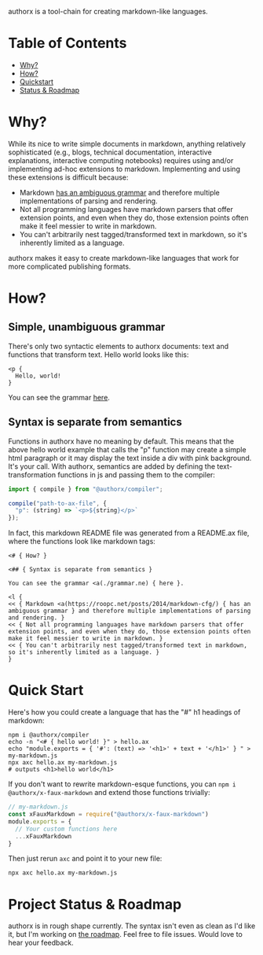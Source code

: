 authorx is a tool-chain for creating markdown-like languages.

# Table of Contents 

* [Why?](#why) 
* [How?](#how) 
* [Quickstart](#quick-start) 
* [Status & Roadmap](#project-status--roadmap) 


# Why? 

While its nice to write simple documents in markdown, anything relatively sophisticated (e.g., blogs, technical documentation, interactive explanations, interactive computing notebooks) requires using and/or implementing ad-hoc extensions to markdown. Implementing and using these extensions is difficult because: 

* Markdown [has an ambiguous grammar](https://roopc.net/posts/2014/markdown-cfg/) and therefore multiple implementations of parsing and rendering. 
* Not all programming languages have markdown parsers that offer extension points, and even when they do, those extension points often make it feel messier to write in markdown. 
* You can't arbitrarily nest tagged/transformed text in markdown, so it's inherently limited as a language. 


authorx makes it easy to create markdown-like languages that work for more complicated publishing formats.

# How? 

## Simple, unambiguous grammar 

There's only two syntactic elements to authorx documents: text and functions that transform text. Hello world looks like this:

```
<p {
  Hello, world!
}
```

You can see the grammar [here](./packages/compiler/lib/grammar.ne).

## Syntax is separate from semantics 

Functions in authorx have no meaning by default. This means that the above hello world example that calls the "p" function may create a simple html paragraph or it may display the text inside a div with pink background. It's your call. With authorx, semantics are added by defining the text-transformation functions in js and passing them to the compiler:

```js
import { compile } from "@authorx/compiler";

compile("path-to-ax-file", {
  "p": (string) => `<p>${string}</p>`
});
```

In fact, this markdown README file was generated from a README.ax file, where the functions look like markdown tags:

```
<# { How? }

<## { Syntax is separate from semantics } 

You can see the grammar <a(./grammar.ne) { here }.

<l {
<< { Markdown <a(https://roopc.net/posts/2014/markdown-cfg/) { has an ambiguous grammar } and therefore multiple implementations of parsing and rendering. }
<< { Not all programming languages have markdown parsers that offer extension points, and even when they do, those extension points often make it feel messier to write in markdown. }
<< { You can't arbitrarily nest tagged/transformed text in markdown, so it's inherently limited as a language. }
}
```

# Quick Start 

Here's how you could create a language that has the "#" h1 headings of markdown:

```
npm i @authorx/compiler
echo -n "<# { hello world! }" > hello.ax
echo "module.exports = { '#': (text) => '<h1>' + text + '</h1>' } " > my-markdown.js  
npx axc hello.ax my-markdown.js
# outputs <h1>hello world</h1>
```

If you don't want to rewrite markdown-esque functions, you can `npm i @authorx/x-faux-markdown` and extend those functions trivially:

```js
// my-markdown.js
const xFauxMarkdown = require("@authorx/x-faux-markdown")
module.exports = {
  // Your custom functions here
  ...xFauxMarkdown  
}
```

Then just rerun `axc` and point it to your new file:

```
npx axc hello.ax my-markdown.js
```

# Project Status & Roadmap 

authorx is in rough shape currently. The syntax isn't even as clean as I'd like it, but I'm working on [the roadmap](./Roadmap.ax). Feel free to file issues. Would love to hear your feedback.


